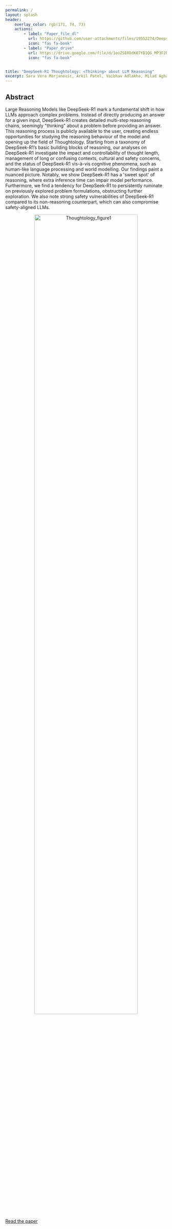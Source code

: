 ```yaml
---
permalink: /
layout: splash
header:
    overlay_color: rgb(171, 74, 73)
    actions:
        - label: "Paper_file_dl"
          url: https://github.com/user-attachments/files/19552274/Deepseek_R1_Thoughtology.pdf
          icon: "fas fa-book"
        - label: "Paper_drive"
          url: https://drive.google.com/file/d/1eoZSEROdK07YB1QG_MP3F2keYp-pqovI/view
          icon: "fas fa-book"


title: "DeepSeek-R1 Thoughtology: <Thinking> about LLM Reasoning"
excerpt: Sara Vera Marjanovic, Arkil Patel, Vaibhav Adlakha, Milad Aghajohari, Parishad BehnamGhader, Mehar Bhatia, Aditi Khandelwal, Austin Kraft, Benno Krojer, Xing Han Lu, Nicholas Meade, Dongchan Shin, Amirhossein Kazemnejad, Gaurav Kamath, Marius Mosbach, Karolina Stanczak, Siva Reddy
---
```


## Abstract

Large Reasoning Models like DeepSeek-R1 mark a fundamental shift in how LLMs approach complex problems. Instead of directly producing an answer for a given input, DeepSeek-R1 creates detailed multi-step reasoning chains, seemingly "thinking" about a problem before providing an answer. This reasoning process is publicly available to the user, creating endless opportunities for studying the reasoning behaviour of the model and opening up the field of Thoughtology. Starting from a taxonomy of DeepSeek-R1’s basic building blocks of reasoning, our analyses on DeepSeek-R1 investigate the impact and controllability of thought length, management of long or confusing contexts, cultural and safety concerns, and the status of DeepSeek-R1 vis-à-vis
cognitive phenomena, such as human-like language processing and world modelling. Our findings paint a nuanced picture. Notably, we show DeepSeek-R1 has a 'sweet spot' of reasoning, where extra inference time can impair model performance. Furthermore, we find a tendency for DeepSeek-R1 to persistently ruminate on previously explored problem formulations, obstructing
further exploration. We also note strong safety vulnerabilities of DeepSeek-R1 compared to its non-reasoning counterpart, which can also compromise safety-aligned LLMs.

<p align="center">
  <img src="https://github.com/user-attachments/assets/be46b39c-74ed-4277-a1c8-6237977c402a" width="80%" alt="Thoughtology_figure1"/>
</p>

<a href="https://github.com/user-attachments/files/19552274/Deepseek_R1_Thoughtology.pdf" target="_blank">Read the paper</a>
